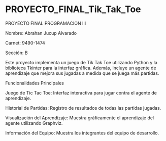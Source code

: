 # PROYECTO_FINAL_Tik_Tak_Toe
PROYECTO FINAL PROGRAMACION III

Nombre: Abrahan Jucup Alvarado

Carnet: 9490-1474

Sección: B

Este proyecto implementa un juego de Tik Tak Toe utilizando Python y la biblioteca Tkinter para la interfaz gráfica. Además, incluye un agente de aprendizaje que mejora sus jugadas a medida que se juega más partidas.

Funcionalidades Principales

Juego de Tic Tac Toe: Interfaz interactiva para jugar contra el agente de aprendizaje.

Historial de Partidas: Registro de resultados de todas las partidas jugadas.

Visualización del Aprendizaje: Muestra gráficamente el aprendizaje del agente utilizando Graphviz.

Información del Equipo: Muestra los integrantes del equipo de desarrollo.
